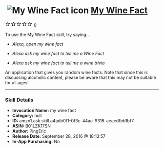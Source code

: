 # &nbsp;<img src="skill_icon" alt="My Wine Fact icon" width="36"> [My Wine Fact](http://alexa.amazon.com/#skills/amzn1.ask.skill.a4adb0f1-0f3c-44ac-9316-aeaedfbb1bf7)
![0 stars](../../images/ic_star_border_black_18dp_1x.png)![0 stars](../../images/ic_star_border_black_18dp_1x.png)![0 stars](../../images/ic_star_border_black_18dp_1x.png)![0 stars](../../images/ic_star_border_black_18dp_1x.png)![0 stars](../../images/ic_star_border_black_18dp_1x.png) 0

To use the My Wine Fact skill, try saying...

* *Alexa, open my wine fact*

* *Alexa ask my wine fact to tell me a Wine Fact*

* *Alexa ask my wine fact to tell me a wine trivia*

An application that gives you random wine facts.
Note that since this is discussing alcoholic content, please be aware that this may not be suitable for all ages!

***

### Skill Details

* **Invocation Name:** my wine fact
* **Category:** null
* **ID:** amzn1.ask.skill.a4adb0f1-0f3c-44ac-9316-aeaedfbb1bf7
* **ASIN:** B01LZK17SN
* **Author:** PingEric
* **Release Date:** September 28, 2016 @ 18:13:57
* **In-App Purchasing:** No
